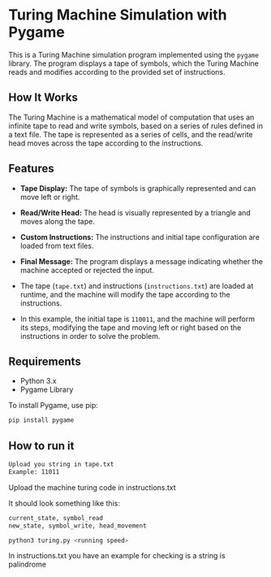 # Turing Machine Simulation with Pygame

This is a Turing Machine simulation program implemented using the `pygame` library. The program displays a tape of symbols, which the Turing Machine reads and modifies according to the provided set of instructions.

## How It Works

The Turing Machine is a mathematical model of computation that uses an infinite tape to read and write symbols, based on a series of rules defined in a text file. The tape is represented as a series of cells, and the read/write head moves across the tape according to the instructions.

## Features
- **Tape Display:** The tape of symbols is graphically represented and can move left or right.
- **Read/Write Head:** The head is visually represented by a triangle and moves along the tape.
- **Custom Instructions:** The instructions and initial tape configuration are loaded from text files.
- **Final Message:** The program displays a message indicating whether the machine accepted or rejected the input.

- The tape (`tape.txt`) and instructions (`instructions.txt`) are loaded at runtime, and the machine will modify the tape according to the instructions.
- In this example, the initial tape is `110011`, and the machine will perform its steps, modifying the tape and moving left or right based on the instructions in order to solve the problem.


## Requirements

- Python 3.x
- Pygame Library

To install Pygame, use pip:

```bash
pip install pygame
```

## How to run it

```bash
Upload you string in tape.txt
Example: 11011
```


Upload the machine turing code in instructions.txt

It should look something like this:

```bash
current_state, symbol_read
new_state, symbol_write, head_movement
```


```bash
python3 turing.py <running speed>
```

In instructions.txt you have an example for checking is a string is palindrome



